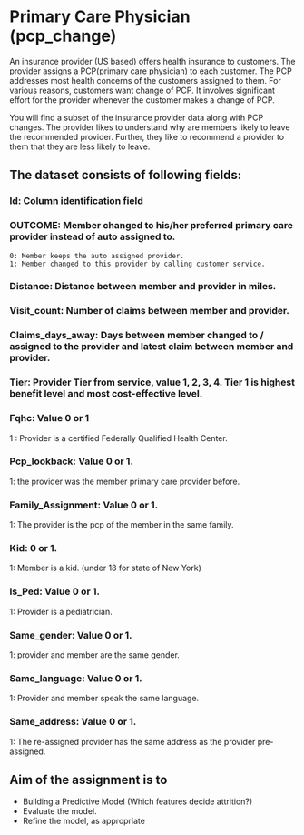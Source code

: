 # Primary Care Physician (pcp_change)

An insurance provider (US based) offers health insurance to customers. The provider assigns a PCP(primary care physician) to each customer. The PCP addresses most health concerns of the customers assigned to them.  For various reasons, customers want change of PCP. It involves significant effort for the provider whenever the customer makes a change of PCP. 

You will find a subset of the insurance provider data along with PCP changes. The provider likes to understand why are members likely to leave the recommended provider. Further, they like to recommend a provider to them that they are less likely to leave.

## The dataset consists of following fields:

### Id: Column identification field

### OUTCOME: Member changed to his/her preferred primary care provider instead of auto assigned to. 
	0: Member keeps the auto assigned provider.
	1: Member changed to this provider by calling customer service.

### Distance: Distance between member and provider in miles.
### Visit_count: Number of claims between member and provider.
### Claims_days_away: Days between member changed to / assigned to the provider and latest claim between member and provider.
### Tier: Provider Tier from service, value 1, 2, 3, 4. Tier 1 is highest benefit level and most cost-effective level.


### Fqhc: Value 0 or 1
1 : Provider is a certified Federally Qualified Health Center.
### Pcp_lookback: Value 0 or 1.
1: the provider was the member primary care provider before. 
### Family_Assignment: Value 0 or 1.
1: The provider is the pcp of the member in the same family. 
### Kid: 0 or 1.
1: Member is a kid. (under 18 for state of New York)
### Is_Ped: Value 0 or 1.
1: Provider is a pediatrician.
### Same_gender:  Value 0 or 1.
1: provider and member are the same gender.
### Same_language: Value 0 or 1.
1: Provider and member speak the same language. 
### Same_address: Value 0 or 1.
1: The re-assigned provider has the same address as the provider pre-assigned.   


## Aim of the assignment is to 

* Building a Predictive Model    (Which features decide attrition?)
* Evaluate the model.
* Refine the model, as appropriate
